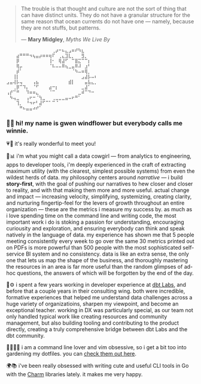 > The trouble is that thought and culture are not the sort of thing that can have distinct units. 
> They do not have a granular structure for the same reason that ocean currents do not have one — namely, because they are not stuffs, but patterns.
>
> — **Mary Midgley**, _Myths We Live By_

```
⠀⠀⠀⠀⠀⠀⠀⠀⠀⠀⠀⠀⠀⠀⢀⡴⠒⠦⣄⣠⠶⠞⠳⣆⠀⠀⠀⠀
⠀⠀⠀⣴⠛⠛⠛⠲⢦⣤⡴⠶⠶⢶⠏⠀⢀⣄⣹⣇⡀⠀⠀⣻⡀⠀⠀⠀
⠀⠀⠀⡿⠀⠀⠀⠀⠀⠀⠀⠀⠀⢸⠂⠀⢿⣼⠋⠀⠉⣿⣍⠉⠉⡆⠀⠀
⠀⠀⠀⢿⡤⠀⠀⠀⠀⠀⠀⠀⠀⠈⠧⠤⠤⠿⢦⣀⣤⠿⠼⠀⣰⠃⠀⠀
⠀⠀⠀⡾⠁⠀⠀⠀⠀⠀⠀⠀⠀⠀⠀⠀⠀⠀⠀⠀⠈⠳⠤⠶⢿⡀⠀⠀
⠀⠀⢸⡇⠀⠀⠀⠀⠀⠀⠀⠀⠀⠀⠀⠀⠀⠀⠀⠀⠀⠀⠀⣠⣼⡧⠤⠆
⣠⣤⢼⡧⢤⠀⠀⠀⢠⣦⠀⠀⠀⠀⠀⠀⠀⠀⠀⣾⡇⠀⠀⠀⣤⣧⣄⡀
⠀⠀⢀⡿⠉⠹⡄⠀⠈⠋⠀⠀⠀⣴⠒⡆⠀⠀⠀⠀⠀⠀⠀⣀⣼⠁⠀⠀
⢠⡞⠉⠛⠀⠀⠹⠶⠶⣄⠀⠀⠀⠈⠉⠀⠀⠀⠀⠀⠀⠀⣀⠾⠉⠙⠒⠀
⠀⠳⢤⣀⠀⠀⢠⠖⠒⠈⢳⣀⠀⠀⢀⣀⣀⣀⣤⠤⠖⠛⠁⠀⠀⠀⠀⠀
⠀⠀⠀⢹⡀⠀⠘⠲⠖⠃⣼⠋⠉⠁⠉⠈⠀⠀⠀⠀⠀⠀⠀⠀⠀⠀⠀⠀
⠀⠀⠀⠀⠛⠦⣤⣤⠴⠞⠁⠀⠀⠀⠀⠀⠀⠀⠀⠀⠀⠀⠀⠀⠀⠀⠀⠀
```

### 👋🌻 hi! my name is gwen windflower but everybody calls me winnie.

💗🤗 it's really wonderful to meet you!

🤠📊 i'm what you might call a data cowgirl — from analytics to engineering, apps to developer tools, i'm deeply experienced in the craft of extracting maximum utility (with the clearest, simplest possible systems) from even the wildest herds of data. my philosophy centers around _narrative_ — i build **story-first**, with the goal of pushing our narratives to hew closer and closer to reality, and with that making them more and more useful. actual change and impact — increasing velocity, simplifying, systemizing, creating clarity, and nurturing fingertip-feel for the levers of growth throughout an entire organization — these are the metrics i measure my success by. as much as i love spending time on the command line and writing code, the most important work i do is stoking a passion for understanding, encouraging curiousity and exploration, and ensuring everybody can think and speak natively in the language of data. my experience has shown me that 5 people meeting consistently every week to go over the same 30 metrics printed out on PDFs is more powerful than 500 people with the most sophisticated self-service BI system and no consistency. data is like an extra sense, the only one that lets us map the shape of the business, and thoroughly mastering the resources in an area is far more useful than the random glimpses of ad-hoc questions, the answers of which will be forgotten by the end of the day.

🍊⚙️ i spent a few years working in developer experience at [dbt Labs](https://github.com/dbt-labs), and before that a couple years in their consulting wing. both were incredible, formative experiences that helped me understand data challenges across a huge variety of organizatioins, sharpen my viewpoint, and become an exceptional teacher. working in DX was particularly special, as our team not only handled typical work like creating resources and community management, but also building tooling and contributing to the product directly, creating a truly comprehensive bridge between dbt Labs and the dbt community. 

👩🏻‍🌾📝 i am a command line lover and vim obsessive, so i get a bit too into gardening my dotfiles. you can [check them out here](https://github.com/gwenwindflower/.charmschool).

🌍📚 i've been really obsessed with writing cute and useful CLI tools in Go with the [Charm](https://github.com/charmbracelet) libraries lately. it makes me very happy.
